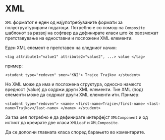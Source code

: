 # XML

`XML` форматот е еден од најупотребуваните формати за полуструктурирани податоци. Потребно е со помош на `Composite`
шаблонот за развој на софтвер да дефинирате класи што ќе овозможат претставување на едноставни и посложени XML елементи.

Еден XML елемент е претставен на следниот начин:

`<tag attribute1="value1" attribute2="value2", ...> value </tag>`

пример:

`<student type="redoven" smer="KNI"> Trajce Trajkov </student>`

Но XML може да има и посложена структура, односно наместо вредност (value) да содржи други XML елементи. Тие XML (под)
елементи може да содржат други XML елементи итн. Пример:

`<student type="redoven">
<name>
<first-name>Trajce</first-name>
<last-name>Trajkov</last-name>
</name>
</student>`

За таа цел потребно е да дефинирате интерфејст `XMLComponent` и од истиот да креирате две класи `XMLLeaf`
и `XMLComposite`.

Да се дополни главната класа според барањето во коментарите.